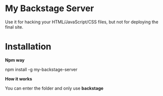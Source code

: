 My Backstage Server
===================

Use it for hacking your HTML/JavaScript/CSS files, but not for deploying the final site.

Installation
============

**Npm way**

npm install -g my-backstage-server

**How it works**

You can enter the folder and only use **backstage**
